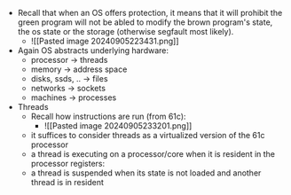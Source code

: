 
- Recall that when an OS offers protection, it means that it will prohibit the green program will not be abled to modify the brown program's state, the os state or the storage (otherwise segfault most likely).
	- ![[Pasted image 20240905223431.png]]
- Again OS abstracts underlying hardware:
	- processor -> threads
	- memory -> address space
	- disks, ssds, .. -> files
	- networks -> sockets
	- machines -> processes
- Threads
	- Recall how instructions are run (from 61c):
		- ![[Pasted image 20240905233201.png]]
	- it suffices to consider threads as a virtualized version of the 61c processor
	- a thread is executing on a processor/core when it is resident in the processor registers:
	- a thread is suspended when its state is not loaded and another thread is in resident